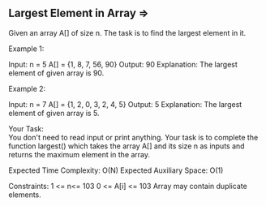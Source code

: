 Largest Element in Array  =>
------------------------


Given an array A[] of size n. The task is to find the largest element in it.
 

Example 1:

Input:
n = 5
A[] = {1, 8, 7, 56, 90}
Output:
90
Explanation:
The largest element of given array is 90.
 

Example 2:

Input:
n = 7
A[] = {1, 2, 0, 3, 2, 4, 5}
Output:
5
Explanation:
The largest element of given array is 5.
 

Your Task:  
You don't need to read input or print anything. Your task is to complete the function largest() which takes the array A[] and its size n as inputs and returns the maximum element in the array.

 

Expected Time Complexity: O(N)
Expected Auxiliary Space: O(1)

 

Constraints:
1 <= n<= 103
0 <= A[i] <= 103
Array may contain duplicate elements. 
